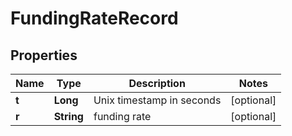 
# FundingRateRecord

## Properties
Name | Type | Description | Notes
------------ | ------------- | ------------- | -------------
**t** | **Long** | Unix timestamp in seconds |  [optional]
**r** | **String** | funding rate |  [optional]



